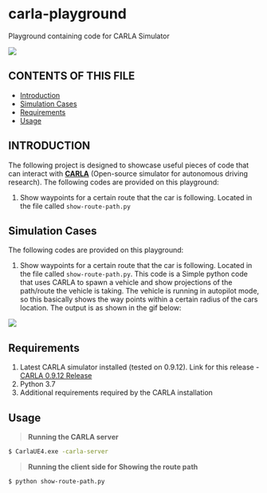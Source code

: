 # carla-playground
Playground containing code for CARLA Simulator

![](images/waypoint-prjection.gif)

## CONTENTS OF THIS FILE

* [Introduction](#intro)
* [Simulation Cases](#cases)
* [Requirements](#requirements)
* [Usage](#usage)

## INTRODUCTION<a name="intro"></a>
The following project is designed to showcase useful pieces of code
that can interact with **<a href="https://carla.org/" target="_blank">CARLA</a>** (Open-source simulator for autonomous driving research). The following codes are provided on this playground:
1. Show waypoints for a certain route that the car is following. Located in the file called `show-route-path.py`

## Simulation Cases<a name="cases"></a>
The following codes are provided on this playground:
1. Show waypoints for a certain route that the car is following. Located in the file called `show-route-path.py`. This code is a Simple python code that uses CARLA to
spawn a vehicle and show projections of the path/route
the vehicle is taking. The vehicle is running in autopilot
mode, so this basically shows the way points within a certain
radius of the cars location. The output is as shown in the gif below:

![](images/waypoint-prjection.gif)

## Requirements<a name="requirements"></a>
1. Latest CARLA simulator installed (tested on 0.9.12). Link for this release - <a href="https://github.com/carla-simulator/carla/releases/tag/0.9.12/" target="_blank">CARLA 0.9.12 Release</a>
2. Python 3.7
3. Additional requirements required by the CARLA installation


## Usage<a name="usage"></a>
> **Running the CARLA server**
```sh
$ CarlaUE4.exe -carla-server
```

> **Running the client side for Showing the route path**
```sh
$ python show-route-path.py
```
